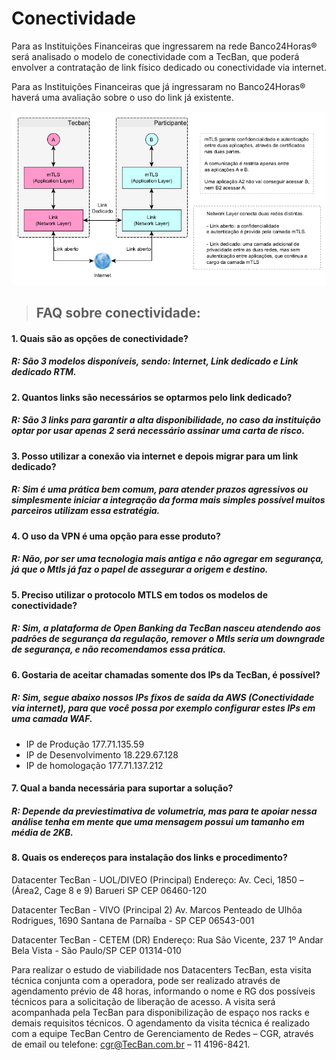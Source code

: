 # Conectividade


Para as Instituições Financeiras que ingressarem na rede Banco24Horas® será analisado o modelo de conectividade com a TecBan, que poderá envolver a contratação de link físico dedicado ou conectividade via internet. 
	

Para as Instituições Financeiras que já ingressaram no Banco24Horas® haverá uma avaliação sobre o uso do link já existente.


![Representação dos modelos de conectividade possíveis](../images/Conectividade_2.png)

> ## FAQ sobre conectividade:                      

#### 1. Quais são as opções de conectividade?
##### R: São 3 modelos disponíveis, sendo: Internet, Link dedicado e Link dedicado RTM.

#### 2. Quantos links são necessários se optarmos pelo link dedicado?
##### R: São 3 links para garantir a alta disponibilidade, no caso da instituição optar por usar apenas 2 será necessário assinar uma carta de risco.

#### 3. Posso utilizar a conexão via internet e depois migrar para um link dedicado?
##### R: Sim é uma prática bem comum, para atender prazos agressivos ou simplesmente iniciar a integração da forma mais simples possível muitos parceiros utilizam essa estratégia.

#### 4. O uso da VPN é uma opção para esse produto?
##### R: Não, por ser uma tecnologia mais antiga e não agregar em segurança, já que o Mtls já faz o papel de assegurar a origem e destino.

#### 5. Preciso utilizar o protocolo MTLS em todos os modelos de conectividade?
##### R: Sim, a plataforma de Open Banking da TecBan nasceu atendendo aos padrões de segurança da regulação, remover o Mtls seria um downgrade de segurança, e não recomendamos essa prática.

#### 6. Gostaria de aceitar chamadas somente dos IPs da TecBan, é possível?
##### R: Sim, segue abaixo nossos IPs fixos de saída da AWS (Conectividade via internet), para que você possa por exemplo configurar estes IPs em uma camada WAF.
- IP de Produção 177.71.135.59
- IP de Desenvolvimento 18.229.67.128
- IP de homologação 177.71.137.212

#### 7. Qual a banda necessária para suportar a solução?
##### R: Depende da previestimativa de volumetria, mas para te apoiar nessa análise tenha em mente que uma mensagem possui um tamanho em média de 2KB.

#### 8. Quais os endereços para instalação dos links e procedimento?
Datacenter TecBan - UOL/DIVEO (Principal)
Endereço: Av. Ceci, 1850 – (Área2, Cage 8 e 9)
Barueri SP
CEP 06460-120

Datacenter TecBan - VIVO (Principal 2)
Av. Marcos Penteado de Ulhôa Rodrigues, 1690
Santana de Parnaíba - SP
CEP 06543-001

Datacenter TecBan - CETEM (DR)
Endereço: Rua São Vicente, 237 1º Andar
Bela Vista - São Paulo/SP CEP 01314-010

Para realizar o estudo de viabilidade nos Datacenters TecBan, esta visita técnica conjunta com a operadora, pode ser realizado através de agendamento prévio de 48 horas, informando o nome e RG dos possíveis técnicos para a solicitação de liberação de acesso. A visita será acompanhada pela TecBan para disponibilização de espaço nos racks e demais requisitos técnicos.
O agendamento da visita técnica é realizado com a equipe TecBan  Centro de Gerenciamento de Redes – CGR, através de email ou telefone: cgr@TecBan.com.br – 11 4196-8421.

